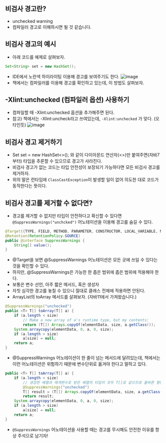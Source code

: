 ## 비검사 경고란?
* unchecked warning
* 컴파일러 경고로 이해하시면 될 것 같습니다.

## 비검사 경고의 예시
* 아래 코드를 예제로 살펴보자.
```java
Set<String> set = new HashSet();
```
* IDE에서 노란색 하이라이팅 이용해 경고를 보여주기도 한다.
![image](https://github.com/shin-je-woo/effective-java-group-study/assets/39439576/77a20c6f-4bd5-4ec2-a706-723663c4fcf4)
* 책에서는 컴파일러를 이용해 경고를 확인하고 있는데, 이 방법도 살펴보자.

## -Xlint:unchecked (컴파일러 옵션) 사용하기
* 컴파일할 때 -Xlint:unchecked 옵션을 추가해주면 된다.
* 참고) 책에서는 -Xlint:uncheck라고 쓰여있는데, `-Xlint:unchecked` 가 맞다. (오타인듯)
![image](https://github.com/shin-je-woo/effective-java-group-study/assets/39439576/088d2284-b8ff-44f6-95be-45f5db45a33c)

## 비검사 경고 제거하기
* Set<String> set = new HashSet<>(); 와 같이 다이아몬드 연산자(<>)만 붙여주면(자바7부터) 타입을 추론할 수 있으므로 경고가 사라진다.
* 비검사 경고가 없는 코드는 타입 안전성이 보장되기 가능하다면 모든 비검사 경고를 제거하자.
* 위의 말은 런타임에 `ClassCastException`이 발생할 일이 없어 의도한 대로 코드가 동작한다는 뜻이다.

## 비검사 경고를 제거할 수 없다면?
*  경고를 제거할 수 없지만 타입이 안전하다고 확신할 수 있다면 `@SuppressWarnings("unchcked")` 어노테이션을 이용해 경고를 숨길 수 있다.
```java
@Target({TYPE, FIELD, METHOD, PARAMETER, CONSTRUCTOR, LOCAL_VARIABLE, MODULE})
@Retention(RetentionPolicy.SOURCE)
public @interface SuppressWarnings {
    String[] value();
}
```
* @Target을 보면 @SuppressWarnings 어노테이션은 모든 곳에 쓰일 수 있다는 것을 확인할 수 있다.
* 하지만, @SuppressWarnings은 가능한 한 좁은 범위에 좁은 범위에 적용해야 한다.
* 보통은 변수 선언, 아주 짧은 메서드, 혹은 생성자
* 자칫 심각한 경고를 놓칠 수 있으니 절대로 클래스 전체에 적용하면 안된다.
* ArrayList의 toArray 메서드를 살펴보자. (자바11에서 가져왔습니다.)
  
```java
@SuppressWarnings("unchecked")
public <T> T[] toArray(T[] a) {
    if (a.length < size)
        // Make a new array of a's runtime type, but my contents:
        return (T[]) Arrays.copyOf(elementData, size, a.getClass());
    System.arraycopy(elementData, 0, a, 0, size);
    if (a.length > size)
        a[size] = null;
    return a;
}
```
* @SuppressWarnings 어노테이션이 한 줄이 넘는 메서드에 달려있는데, 책에서는 이런 어노테이션은 위험하기 때문에 변수단위로 옮겨야 한다고 말하고 있다.
      
```java
public <T> T[] toArray(T[] a) {
    if (a.length < size)
        // 생성한 배열과 매개변수로 받은 배열의 타입이 모두 T[]로 같으므로 올바른 형변환이다.
        @SuppressWarnings("unchecked")
        T[] result = (T[]) Arrays.copyOf(elementData, size, a.getClass());
        return result;
    System.arraycopy(elementData, 0, a, 0, size);
    if (a.length > size)
        a[size] = null;
    return a;
}
```
* `@SuppressWarnings` 어노테이션을 사용할 때는 경고를 무시해도 안전한 이유를 항상 주석으로 남기자!
